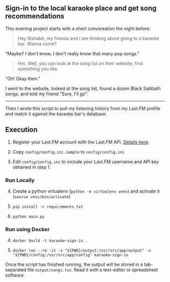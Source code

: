 ## Sign-in to the local karaoke place and get song recommendations

This evening project starts with a short conversation the night before:

> Hey Rishabh, my friends and I are thinking about going to a karaoke bar. Wanna come?

"Maybe? I don't know, I don't really know that many pop songs."

> Hm. Well, you can look at the song list on their website, find something you like.

"Oh! Okay then."


I went to the website, looked at the song list, found a dozen Black Sabbath songs, and told my friend "Sure, I'll go".

----

Then I wrote this script to pull my listening history from my Last.FM profile and match it against the karaoke bar's database.


## Execution

1. Register your Last.FM account with the Last.FM API. [Details here](https://www.last.fm/api#getting-started).

2. Copy `config/config.ini.sample` to `config/config.ini` 

3. Edit `config/config.ini` to include your Last.FM username and API key obtained in step 1.

### Run Locally

4. Create a python virtualenv (`python -m virtualenv venv`) and activate it (`source venv/bin/activate`)

5. `pip install -r requirements.txt`

6. `python main.py`

### Run using Docker

4. `docker build -t karaoke-sign-in .`

5. `docker run --rm -it -v "${PWD}/output:/usr/src/app/output" -v "${PWD}/config:/usr/src/app/config" karaoke-sign-in`

Once the script has finished running, the output will be stored in a tab-separated file `output/songs.tsv`. Read it with a text-editor or spreadsheet software.

